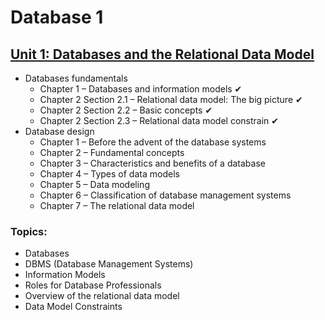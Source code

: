 # Database 1

## [Unit 1: Databases and the Relational Data Model](./01%20Databases%20and%20the%20Relational%20Data%20Model/)

- Databases fundamentals
  - Chapter 1 – Databases and information models ✔
  - Chapter 2 Section 2.1 – Relational data model: The big picture ✔
  - Chapter 2 Section 2.2 – Basic concepts ✔
  - Chapter 2 Section 2.3 – Relational data model constrain ✔
- Database design
  - Chapter 1 – Before the advent of the database systems
  - Chapter 2 – Fundamental concepts
  - Chapter 3 – Characteristics and benefits of a database
  - Chapter 4 – Types of data models
  - Chapter 5 – Data modeling
  - Chapter 6 – Classification of database management systems
  - Chapter 7 – The relational data model

### Topics:

- Databases
- DBMS (Database Management Systems)
- Information Models
- Roles for Database Professionals
- Overview of the relational data model
- Data Model Constraints
